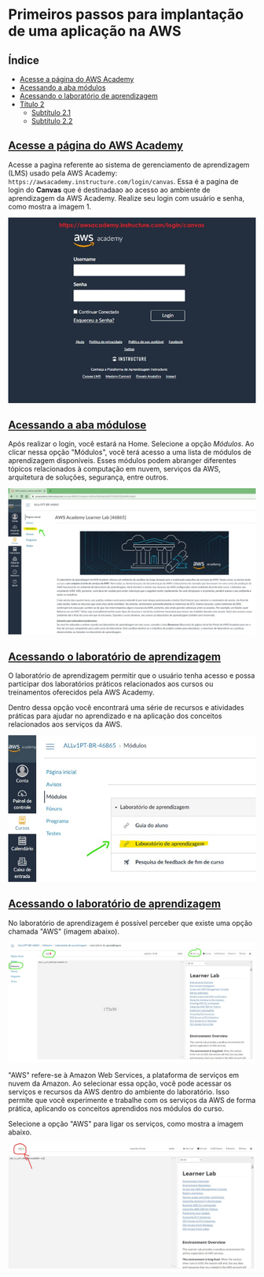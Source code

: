 # Primeiros passos para implantação de uma aplicação na AWS

## Índice
- [Acesse a página do AWS Academy](#acessse-a-pagina-do-aws-academy)
- [Acessando a aba módulos](#acessse-a-aba-modulos)
- [Acessando o laboratório de aprendizagem](#acessse-laboratório-de-aprendizagem)
- [Título 2](#título-2)
  - [Subtítulo 2.1](#subtítulo-2.1)
  - [Subtítulo 2.2](#subtítulo-2.2)


## [Acesse a página do AWS Academy](#acessse-a-pagina-do-aws-academy)

Acesse a pagina referente ao sistema de gerenciamento de aprendizagem (LMS) usado pela AWS Academy: `https://awsacademy.instructure.com/login/canvas`.
Essa é a pagina de login do **Canvas** que é destinadaao ao acesso ao ambiente de aprendizagem da AWS Academy. Realize seu login com usuário e senha, como mostra a imagem 1.

![Acessando o sistema e realizando login](../img/login0.jpg "Acessando o sistema e realizando login")


## [Acessando a aba módulose](#acessse-a-aba-modulos)

Após realizar o login, você estará na Home. Selecione a opção _Módulos_. Ao clicar nessa opção "Módulos", você terá acesso a uma lista de módulos de aprendizagem disponíveis. Esses módulos podem abranger diferentes tópicos relacionados à computação em nuvem, serviços da AWS, arquitetura de soluções, segurança, entre outros.

![Acessando a opção modulos](../img/home1.jpg "Acessando a opção modulos")


## [Acessando o laboratório de aprendizagem](#acessse-laboratório-de-aprendizagem)

O laboratório de aprendizagem permitir que o usuário tenha acesso e possa participar dos laboratórios práticos relacionados aos cursos ou treinamentos oferecidos pela AWS Academy. 

Dentro dessa opção você encontrará uma série de recursos e atividades práticas para ajudar no aprendizado e na aplicação dos conceitos relacionados aos serviços da AWS. 

![Acessando o laboratório de aprendizagem](../img/lab_home2.jpg "Acessando o laborátorio de aprendizagem")

## [Acessando o laboratório de aprendizagem](#acessse-laboratório-de-aprendizagem)

No laboratório de aprendizagem é possível perceber que existe uma opção chamada "AWS" (imagem abaixo). 

![Opção AWS](../img/lab_home3.jpg "Opção AWS")

"AWS" refere-se à Amazon Web Services, a plataforma de serviços em nuvem da Amazon. Ao selecionar essa opção, você pode acessar os serviços e recursos da AWS dentro do ambiente do laboratório. Isso permite que você experimente e trabalhe com os serviços da AWS de forma prática, aplicando os conceitos aprendidos nos módulos do curso.

Selecione a opção "AWS" para ligar os serviços, como mostra a imagem abaixo.

![Ligando os serviços da AWS](../img/lab_home4.jpg "Ligando os serviços da AWS")

